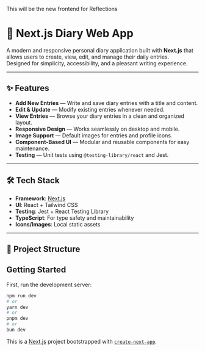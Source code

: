 This will be the new frontend for Reflections

# 📝 Next.js Diary Web App

A modern and responsive personal diary application built with **Next.js** that allows users to create, view, edit, and manage their daily entries.  
Designed for simplicity, accessibility, and a pleasant writing experience.

---

## ✨ Features

- **Add New Entries** — Write and save diary entries with a title and content.
- **Edit & Update** — Modify existing entries whenever needed.
- **View Entries** — Browse your diary entries in a clean and organized layout.
- **Responsive Design** — Works seamlessly on desktop and mobile.
- **Image Support** — Default images for entries and profile icons.
- **Component-Based UI** — Modular and reusable components for easy maintenance.
- **Testing** — Unit tests using `@testing-library/react` and Jest.

---

## 🛠️ Tech Stack

- **Framework**: [Next.js](https://nextjs.org/)
- **UI**: React + Tailwind CSS
- **Testing**: Jest + React Testing Library
- **TypeScript**: For type safety and maintainability
- **Icons/Images**: Local static assets

---

## 📂 Project Structure



## Getting Started

First, run the development server:

```bash
npm run dev
# or
yarn dev
# or
pnpm dev
# or
bun dev
```
This is a [Next.js](https://nextjs.org) project bootstrapped with [`create-next-app`](https://nextjs.org/docs/app/api-reference/cli/create-next-app).

